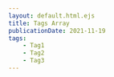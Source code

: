 ```yaml
---
layout: default.html.ejs
title: Tags Array
publicationDate: 2021-11-19
tags:
    - Tag1
    - Tag2
    - Tag3
---
```

